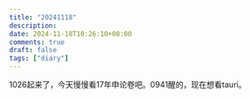 ```yaml
---
title: "20241118"
description: 
date: 2024-11-18T10:26:10+08:00
comments: true
draft: false
tags: ["diary"]
---
```

1026起来了，今天慢慢看17年申论卷吧。0941醒的，现在想看tauri。

